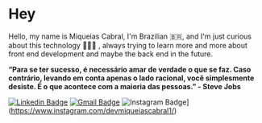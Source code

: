# Hey
Hello, my name is Miqueias Cabral, I'm Brazilian 🇧🇷, and I'm just curious about this technology 👨🏼‍💻 , always trying to learn more and more about front end development and maybe the back end in the future.

**“Para se ter sucesso, é necessário amar de verdade o que se faz. Caso contrário, levando em conta apenas o lado racional, você simplesmente desiste. É o que acontece com a maioria das pessoas.”
           - Steve Jobs**

[![Linkedin Badge](https://img.shields.io/badge/-Miqueias%20Cabral-6633cc?style=flat-square&logo=Linkedin&logoColor=white&link=https://www.linkedin.com/in/miqueiascabral1/)](https://www.linkedin.com/in/miqueiascabral1/) 
[![Gmail Badge](https://img.shields.io/badge/-cabralmiqueias@gmail.com-6633cc?style=flat-square&logo=Gmail&logoColor=white&link=mailto:cabralmiqueias@gmail.com)](mailto:cabralmiqueias@gmail.com)
![Instagram Badge](https://img.shields.io/badge/-Miqueias%20Cabral-6633cc?style=flat-square&logo=Instagram&logoColor=white&link=https://www.instagram.com/devmiqueiascabral1/)](https://www.instagram.com/devmiqueiascabral1/) 
